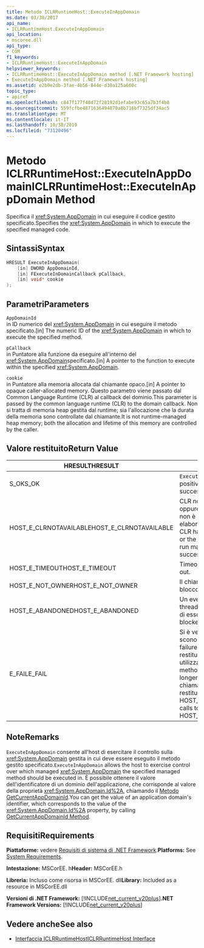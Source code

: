 ```yaml
---
title: Metodo ICLRRuntimeHost::ExecuteInAppDomain
ms.date: 03/30/2017
api_name:
- ICLRRuntimeHost.ExecuteInAppDomain
api_location:
- mscoree.dll
api_type:
- COM
f1_keywords:
- ICLRRuntimeHost::ExecuteInAppDomain
helpviewer_keywords:
- ICLRRuntimeHost::ExecuteInAppDomain method [.NET Framework hosting]
- ExecuteInAppDomain method [.NET Framework hosting]
ms.assetid: e2b0e2db-3fae-4b56-844e-d30a125a660c
topic_type:
- apiref
ms.openlocfilehash: c847f177f48d72f28192d1efabe93c65a7b3f4b8
ms.sourcegitcommit: 559fcfbe4871636494870a8b716bf7325df34ac5
ms.translationtype: MT
ms.contentlocale: it-IT
ms.lasthandoff: 10/30/2019
ms.locfileid: "73120496"
---
```

# <a name="iclrruntimehostexecuteinappdomain-method"></a><span data-ttu-id="d8dfc-102">Metodo ICLRRuntimeHost::ExecuteInAppDomain</span><span class="sxs-lookup"><span data-stu-id="d8dfc-102">ICLRRuntimeHost::ExecuteInAppDomain Method</span></span>
<span data-ttu-id="d8dfc-103">Specifica il <xref:System.AppDomain> in cui eseguire il codice gestito specificato.</span><span class="sxs-lookup"><span data-stu-id="d8dfc-103">Specifies the <xref:System.AppDomain> in which to execute the specified managed code.</span></span>  
  
## <a name="syntax"></a><span data-ttu-id="d8dfc-104">Sintassi</span><span class="sxs-lookup"><span data-stu-id="d8dfc-104">Syntax</span></span>  
  
```cpp  
HRESULT ExecuteInAppDomain(  
    [in] DWORD AppDomainId,   
    [in] FExecuteInDomainCallback pCallback,   
    [in] void* cookie  
);  
```  
  
## <a name="parameters"></a><span data-ttu-id="d8dfc-105">Parametri</span><span class="sxs-lookup"><span data-stu-id="d8dfc-105">Parameters</span></span>  
 `AppDomainId`  
 <span data-ttu-id="d8dfc-106">in ID numerico del <xref:System.AppDomain> in cui eseguire il metodo specificato.</span><span class="sxs-lookup"><span data-stu-id="d8dfc-106">[in] The numeric ID of the <xref:System.AppDomain> in which to execute the specified method.</span></span>  
  
 `pCallback`  
 <span data-ttu-id="d8dfc-107">in Puntatore alla funzione da eseguire all'interno del <xref:System.AppDomain>specificato.</span><span class="sxs-lookup"><span data-stu-id="d8dfc-107">[in] A pointer to the function to execute within the specified <xref:System.AppDomain>.</span></span>  
  
 `cookie`  
 <span data-ttu-id="d8dfc-108">in Puntatore alla memoria allocata dal chiamante opaco.</span><span class="sxs-lookup"><span data-stu-id="d8dfc-108">[in] A pointer to opaque caller-allocated memory.</span></span> <span data-ttu-id="d8dfc-109">Questo parametro viene passato dal Common Language Runtime (CLR) al callback del dominio.</span><span class="sxs-lookup"><span data-stu-id="d8dfc-109">This parameter is passed by the common language runtime (CLR) to the domain callback.</span></span> <span data-ttu-id="d8dfc-110">Non si tratta di memoria heap gestita dal runtime; sia l'allocazione che la durata della memoria sono controllate dal chiamante.</span><span class="sxs-lookup"><span data-stu-id="d8dfc-110">It is not runtime-managed heap memory; both the allocation and lifetime of this memory are controlled by the caller.</span></span>  
  
## <a name="return-value"></a><span data-ttu-id="d8dfc-111">Valore restituito</span><span class="sxs-lookup"><span data-stu-id="d8dfc-111">Return Value</span></span>  
  
|<span data-ttu-id="d8dfc-112">HRESULT</span><span class="sxs-lookup"><span data-stu-id="d8dfc-112">HRESULT</span></span>|<span data-ttu-id="d8dfc-113">Descrizione</span><span class="sxs-lookup"><span data-stu-id="d8dfc-113">Description</span></span>|  
|-------------|-----------------|  
|<span data-ttu-id="d8dfc-114">S_OK</span><span class="sxs-lookup"><span data-stu-id="d8dfc-114">S_OK</span></span>|<span data-ttu-id="d8dfc-115">`ExecuteInAppDomain` ha restituito un esito positivo.</span><span class="sxs-lookup"><span data-stu-id="d8dfc-115">`ExecuteInAppDomain` returned successfully.</span></span>|  
|<span data-ttu-id="d8dfc-116">HOST_E_CLRNOTAVAILABLE</span><span class="sxs-lookup"><span data-stu-id="d8dfc-116">HOST_E_CLRNOTAVAILABLE</span></span>|<span data-ttu-id="d8dfc-117">CLR non è stato caricato in un processo oppure CLR si trova in uno stato in cui non è possibile eseguire codice gestito o elaborare la chiamata correttamente.</span><span class="sxs-lookup"><span data-stu-id="d8dfc-117">The CLR has not been loaded into a process, or the CLR is in a state in which it cannot run managed code or process the call successfully.</span></span>|  
|<span data-ttu-id="d8dfc-118">HOST_E_TIMEOUT</span><span class="sxs-lookup"><span data-stu-id="d8dfc-118">HOST_E_TIMEOUT</span></span>|<span data-ttu-id="d8dfc-119">Timeout della chiamata.</span><span class="sxs-lookup"><span data-stu-id="d8dfc-119">The call timed out.</span></span>|  
|<span data-ttu-id="d8dfc-120">HOST_E_NOT_OWNER</span><span class="sxs-lookup"><span data-stu-id="d8dfc-120">HOST_E_NOT_OWNER</span></span>|<span data-ttu-id="d8dfc-121">Il chiamante non è il proprietario del blocco.</span><span class="sxs-lookup"><span data-stu-id="d8dfc-121">The caller does not own the lock.</span></span>|  
|<span data-ttu-id="d8dfc-122">HOST_E_ABANDONED</span><span class="sxs-lookup"><span data-stu-id="d8dfc-122">HOST_E_ABANDONED</span></span>|<span data-ttu-id="d8dfc-123">Un evento è stato annullato mentre un thread bloccato o Fiber era in attesa su di esso.</span><span class="sxs-lookup"><span data-stu-id="d8dfc-123">An event was canceled while a blocked thread or fiber was waiting on it.</span></span>|  
|<span data-ttu-id="d8dfc-124">E_FAIL</span><span class="sxs-lookup"><span data-stu-id="d8dfc-124">E_FAIL</span></span>|<span data-ttu-id="d8dfc-125">Si è verificato un errore irreversibile sconosciuto.</span><span class="sxs-lookup"><span data-stu-id="d8dfc-125">An unknown catastrophic failure occurred.</span></span> <span data-ttu-id="d8dfc-126">Se un metodo restituisce E_FAIL, CLR non è più utilizzabile all'interno del processo.</span><span class="sxs-lookup"><span data-stu-id="d8dfc-126">If a method returns E_FAIL, the CLR is no longer usable within the process.</span></span> <span data-ttu-id="d8dfc-127">Le chiamate successive ai metodi di hosting restituiscono HOST_E_CLRNOTAVAILABLE.</span><span class="sxs-lookup"><span data-stu-id="d8dfc-127">Subsequent calls to hosting methods return HOST_E_CLRNOTAVAILABLE.</span></span>|  
  
## <a name="remarks"></a><span data-ttu-id="d8dfc-128">Note</span><span class="sxs-lookup"><span data-stu-id="d8dfc-128">Remarks</span></span>  
 <span data-ttu-id="d8dfc-129">`ExecuteInAppDomain` consente all'host di esercitare il controllo sulla <xref:System.AppDomain> gestita in cui deve essere eseguito il metodo gestito specificato.</span><span class="sxs-lookup"><span data-stu-id="d8dfc-129">`ExecuteInAppDomain` allows the host to exercise control over which managed <xref:System.AppDomain> the specified managed method should be executed in.</span></span> <span data-ttu-id="d8dfc-130">È possibile ottenere il valore dell'identificatore di un dominio dell'applicazione, che corrisponde al valore della proprietà <xref:System.AppDomain.Id%2A>, chiamando il [Metodo GetCurrentAppDomainId](../../../../docs/framework/unmanaged-api/hosting/iclrruntimehost-getcurrentappdomainid-method.md).</span><span class="sxs-lookup"><span data-stu-id="d8dfc-130">You can get the value of an application domain's identifier, which corresponds to the value of the <xref:System.AppDomain.Id%2A> property, by calling [GetCurrentAppDomainId Method](../../../../docs/framework/unmanaged-api/hosting/iclrruntimehost-getcurrentappdomainid-method.md).</span></span>  
  
## <a name="requirements"></a><span data-ttu-id="d8dfc-131">Requisiti</span><span class="sxs-lookup"><span data-stu-id="d8dfc-131">Requirements</span></span>  
 <span data-ttu-id="d8dfc-132">**Piattaforme:** vedere [Requisiti di sistema di .NET Framework](../../../../docs/framework/get-started/system-requirements.md).</span><span class="sxs-lookup"><span data-stu-id="d8dfc-132">**Platforms:** See [System Requirements](../../../../docs/framework/get-started/system-requirements.md).</span></span>  
  
 <span data-ttu-id="d8dfc-133">**Intestazione:** MSCorEE. h</span><span class="sxs-lookup"><span data-stu-id="d8dfc-133">**Header:** MSCorEE.h</span></span>  
  
 <span data-ttu-id="d8dfc-134">**Libreria:** Incluso come risorsa in MSCorEE. dll</span><span class="sxs-lookup"><span data-stu-id="d8dfc-134">**Library:** Included as a resource in MSCorEE.dll</span></span>  
  
 <span data-ttu-id="d8dfc-135">**Versioni di .NET Framework:** [!INCLUDE[net_current_v20plus](../../../../includes/net-current-v20plus-md.md)]</span><span class="sxs-lookup"><span data-stu-id="d8dfc-135">**.NET Framework Versions:** [!INCLUDE[net_current_v20plus](../../../../includes/net-current-v20plus-md.md)]</span></span>  
  
## <a name="see-also"></a><span data-ttu-id="d8dfc-136">Vedere anche</span><span class="sxs-lookup"><span data-stu-id="d8dfc-136">See also</span></span>

- [<span data-ttu-id="d8dfc-137">Interfaccia ICLRRuntimeHost</span><span class="sxs-lookup"><span data-stu-id="d8dfc-137">ICLRRuntimeHost Interface</span></span>](../../../../docs/framework/unmanaged-api/hosting/iclrruntimehost-interface.md)
